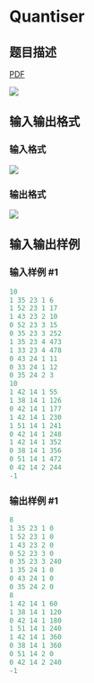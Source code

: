 # Quantiser

## 题目描述

[problemUrl]: https://uva.onlinejudge.org/index.php?option=com_onlinejudge&Itemid=8&category=10&page=show_problem&problem=798

[PDF](https://uva.onlinejudge.org/external/8/p857.pdf)

![](https://cdn.luogu.com.cn/upload/vjudge_pic/UVA857/782ca01a32261d21fadf4f80fc6208a305cb520e.png)

## 输入输出格式

### 输入格式

![](https://cdn.luogu.com.cn/upload/vjudge_pic/UVA857/8779f41cc7f04118c70b0b093f0be482681d1196.png)

### 输出格式

![](https://cdn.luogu.com.cn/upload/vjudge_pic/UVA857/e18bb04625dc3ef4036a84a4687e9a66af710f3b.png)

## 输入输出样例

### 输入样例 #1

```cpp
10
1 35 23 1 6
1 52 23 1 17
1 43 23 2 10
0 52 23 3 15
0 35 23 3 252
1 35 23 4 473
1 33 23 4 478
0 43 24 1 11
0 33 24 1 12
0 35 24 2 3
10
1 42 14 1 55
1 38 14 1 126
0 42 14 1 177
1 42 14 1 230
1 51 14 1 241
0 42 14 1 248
1 42 14 1 352
0 38 14 1 356
0 51 14 1 472
0 42 14 2 244
-1
```


### 输出样例 #1

```cpp
8
1 35 23 1 0
1 52 23 1 0
1 43 23 2 0
0 52 23 3 0
0 35 23 3 240
1 35 24 1 0
0 43 24 1 0
0 35 24 2 0
8
1 42 14 1 60
1 38 14 1 120
0 42 14 1 180
1 51 14 1 240
1 42 14 1 360
0 38 14 1 360
0 51 14 2 0
0 42 14 2 240
-1
```


